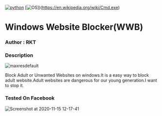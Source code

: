 
[![python](https://img.shields.io/badge/python-cyan.svg)](https://www.python.org/)
[![OS](https://img.shields.io/badge/Tested%20On-WindowsCmd-cyan.svg)])(https://en.wikipedia.org/wiki/Cmd.exe)

# Windows Website Blocker(WWB)

### Author : RKT ###

### Description ###


![maxresdefault](https://user-images.githubusercontent.com/69615463/99218498-a3e90300-2800-11eb-818c-66ccefb30e6c.jpg)


Block Adult or Unwanted Websites on windows.It is a easy  way to block adult website.Adult websites are dangerous for our young generation.I want to stop it.


### Tested On Facebook ###

![Screenshot at 2020-11-15 12-17-41](https://user-images.githubusercontent.com/69615463/99219052-da734d80-2801-11eb-9cc2-fbab8ece513a.png)


